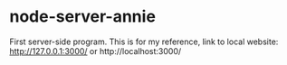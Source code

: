 # node-server-annie
First server-side program. 
This is for my reference, link to local website:
 http://127.0.0.1:3000/ or http://localhost:3000/
